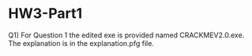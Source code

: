 # HW3-Part1

Q1) For Question 1 the edited exe is provided named CRACKMEV2.0.exe. The explanation is in the explanation.pfg file.

